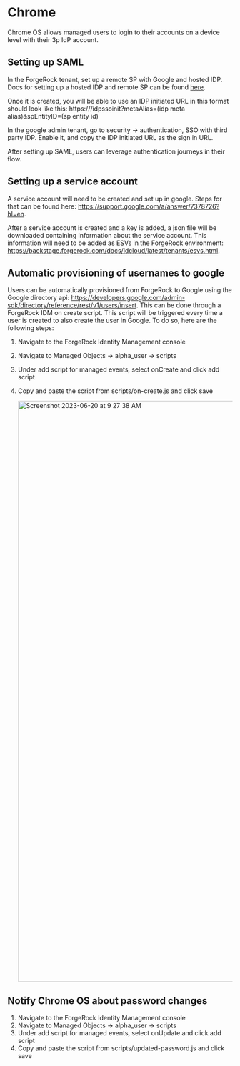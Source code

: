 # Chrome

Chrome OS allows managed users to login to their accounts on a device level with their 3p IdP account. 

## Setting up SAML

In the ForgeRock tenant, set up a remote SP with Google and hosted IDP. Docs for setting up a hosted IDP and remote SP can be found [here](https://backstage.forgerock.com/docs/idcloud-am/latest/saml2-guide/saml2-providers-and-cots.html). 

Once it is created, you will be able to use an IDP initiated URL in this format should look like this: https://<am-url>/idpssoinit?metaAlias=(idp meta alias)&spEntityID=(sp entity id)

In the google admin tenant, go to security -> authentication, SSO with third party IDP. Enable it, and copy the IDP initiated URL as the sign in URL.

After setting up SAML, users can leverage authentication journeys in their flow. 


## Setting up a service account

A service account will need to be created and set up in google. Steps for that can be found here: https://support.google.com/a/answer/7378726?hl=en.

After a service account is created and a key is added, a json file will be downloaded containing information about the service account. This information will need to be added as ESVs in the ForgeRock environment: https://backstage.forgerock.com/docs/idcloud/latest/tenants/esvs.html. 

## Automatic provisioning of usernames to google

Users can be automatically provisioned from ForgeRock to Google using the Google directory api: https://developers.google.com/admin-sdk/directory/reference/rest/v1/users/insert. This can be done through a ForgeRock IDM on create script. This script will be triggered every time a user is created to also create the user in Google. To do so, here are the following steps:

1) Navigate to the ForgeRock Identity Management console
2) Navigate to Managed Objects -> alpha_user -> scripts
3) Under add script for managed events, select onCreate and click add script
4) Copy and paste the script from scripts/on-create.js and click save

   <img width="1301" alt="Screenshot 2023-06-20 at 9 27 38 AM" src="https://github.com/ForgeRock/chrome-integration/assets/94064355/826b3298-6de7-4cdf-97df-6e32d7a93a0a">


## Notify Chrome OS about password changes

1) Navigate to the ForgeRock Identity Management console
2) Navigate to Managed Objects -> alpha_user -> scripts
3) Under add script for managed events, select onUpdate and click add script
4) Copy and paste the script from scripts/updated-password.js and click save
